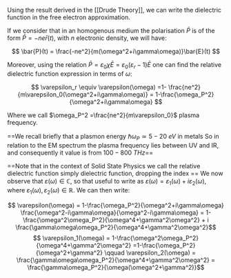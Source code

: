 Using the result derived in the [[Drude Theory]], we can write the dielectric function in the free electron approximation.

If we consider that in an homogenous medium the polarisation $\bar{P}$ is of the form $\bar{P} = -ne\bar{r}(t)$, with $n$ electronic density, we will have:

$$ \bar{P}(t) = \frac{-ne^2}{m(\omega^2+i\gamma\omega)}\bar{E}(t) $$

Moreover, using the relation $\bar{P} = \varepsilon_0\chi\bar{E}=\varepsilon_0(\varepsilon_r-1)\bar{E}$ one can find the relative dielectric function expression in terms of $\omega$:

$$ \varepsilon_r \equiv \varepsilon(\omega) =1- \frac{ne^2}{m\varepsilon_0(\omega^2+i\gamma\omega)} = 1-\frac{\omega_P^2}{\omega^2+i\gamma\omega} $$

Where we call $\omega_P^2 =\frac{ne^2}{m\varepsilon_0}$ plasma frequency.

==We recall briefly that a plasmon energy $\hbar\omega_P\simeq 5-20\ eV$ in metals
So in relation to the EM spectrum the plasma frequency lies between UV and IR, and consequently it value is from $100- 800\ THz$==


==Note that in the context of Solid State Physics we call the relative dielectric function simply dielectric function, dropping the index ==
We now observe that $\varepsilon(\omega) \in \mathbb{C}$, so that useful to write as $\varepsilon(\omega) = \varepsilon_1(\omega) + i\varepsilon_2(\omega)$, where $\varepsilon_1(\omega),\varepsilon_2(\omega) \in \mathbb{R}$.
We can then write:

$$ \varepsilon(\omega) = 1-\frac{\omega_P^2}{\omega^2+i\gamma\omega} \frac{\omega^2-i\gamma\omega}{\omega^2-i\gamma\omega} =  1-\frac{\omega^2\omega_P^2}{\omega^4+\gamma^2\omega^2} + i \frac{\gamma\omega\omega_P^2}{\omega^4+\gamma^2\omega^2}$$
$$  \varepsilon_1(\omega) = 1-\frac{\omega^2\omega_P^2}{\omega^4+\gamma^2\omega^2} =1-\frac{\omega_P^2}{\omega^2+\gamma^2}  \qquad \varepsilon_2(\omega) = \frac{\gamma\omega\omega_P^2}{\omega^4+\gamma^2\omega^2} = \frac{\gamma\omega_P^2}{\omega(\omega^2+\gamma^2)}$$
